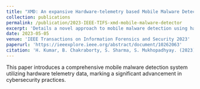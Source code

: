 ```yaml
---
title: "XMD: An expansive Hardware-telemetry based Mobile Malware Detector for Endpoint Detection"
collection: publications
permalink: /publication/2023-IEEE-TIFS-xmd-mobile-malware-detector
excerpt: 'Details a novel approach to mobile malware detection using hardware telemetry, enhancing endpoint security.'
date: 2023-05-05
venue: 'IEEE Transactions on Information Forensics and Security 2023'
paperurl: 'https://ieeexplore.ieee.org/abstract/document/10262063'
citation: 'H. Kumar, B. Chakraborty, S. Sharma, S. Mukhopadhyay. (2023). "XMD: An expansive Hardware-telemetry based Mobile Malware Detector for Endpoint Detection." <i>IEEE Transactions on Information Forensics and Security 2023</i>.'
---
```


This paper introduces a comprehensive mobile malware detection system utilizing hardware telemetry data, marking a significant advancement in cybersecurity practices.
